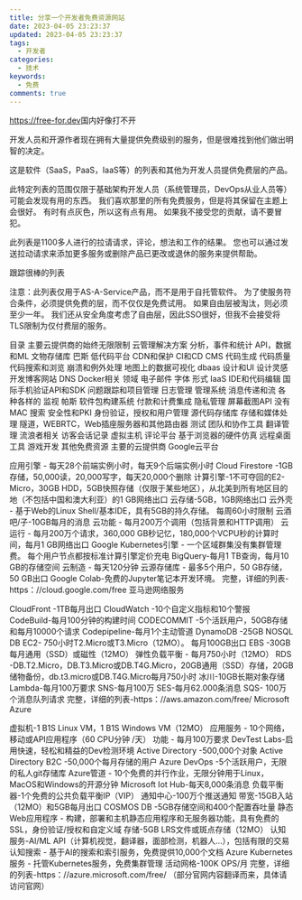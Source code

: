 ```yaml
---
title: 分享一个开发者免费资源网站
date: 2023-04-05 23:23:37
updated: 2023-04-05 23:23:37
tags:
  - 开发者
categories:
  - 技术
keywords:
  - 免费
comments: true
---
```

<https://free-for.dev>国内好像打不开

开发人员和开源作者现在拥有大量提供免费级别的服务，但是很难找到他们做出明智的决定。

这是软件（SaaS，PaaS，IaaS等）的列表和其他为开发人员提供免费层的产品。

此特定列表的范围仅限于基础架构开发人员（系统管理员，DevOps从业人员等）可能会发现有用的东西。 我们喜欢那里的所有免费服务，但是将其保留在主题上会很好。 有时有点灰色，所以这有点有用。 如果我不接受您的贡献，请不要冒犯。

此列表是1100多人进行的拉请请求，评论，想法和工作的结果。 您也可以通过发送拉动请求来添加更多服务或删除产品已更改或退休的服务来提供帮助。

跟踪很棒的列表

注意：此列表仅用于AS-A-Service产品，而不是用于自托管软件。 为了使服务符合条件，必须提供免费的层，而不仅仅是免费试用。 如果自由层被淘汰，则必须至少一年。 我们还从安全角度考虑了自由层，因此SSO很好，但我不会接受将TLS限制为仅付费层的服务。

目录
主要云提供商的始终无限限制
云管理解决方案
分析，事件和统计
API，数据和ML
文物存储库
巴斯
低代码平台
CDN和保护
CI和CD
CMS
代码生成
代码质量
代码搜索和浏览
崩溃和例外处理
地图上的数据可视化
dbaas
设计和UI
设计灵感
开发博客网站
DNS
Docker相关
领域
电子邮件
字体
形式
IaaS
IDE和代码编辑
国际手机验证API和SDK
问题跟踪和项目管理
日志管理
管理系统
消息传递和流
各种各样的
监视
帕斯
软件包构建系统
付款和计费集成
隐私管理
屏幕截图API
没有MAC
搜索
安全性和PKI
身份验证，授权和用户管理
源代码存储库
存储和媒体处理
隧道，WEBRTC，Web插座服务器和其他路由器
测试
团队和协作工具
翻译管理
流浪者相关
访客会话记录
虚拟主机
评论平台
基于浏览器的硬件仿真
远程桌面工具
游戏开发
其他免费资源
主要的云提供商
Google云平台

应用引擎 - 每天28个前端实例小时，每天9个后端实例小时
Cloud Firestore -1GB存储，50,000读，20,000写字，每天20,000个删除
计算引擎-1不可夺回的E2-Micro，30GB HDD，5GB快照存储（仅限于某些地区），从北美到所有地区目的地（不包括中国和澳大利亚）的1 GB网络出口
云存储-5GB，1GB网络出口
云外壳 - 基于Web的Linux Shell/基本IDE，具有5GB的持久存储。 每周60小时限制
云酒吧/子-10GB每月的消息
云功能 - 每月200万个调用（包括背景和HTTP调用）
云运行 - 每月200万个请求，360,000 GB秒记忆，180,000个VCPU秒的计算时间，每月1 GB网络出口
Google Kubernetes引擎 - 一个区域群集没有集群管理费。 每个用户节点都按标准计算引擎定价充电
BigQuery-每月1 TB查询，每月10 GB的存储空间
云制造 - 每天120分钟
云源存储库 - 最多5个用户，50 GB存储，50 GB出口
Google Colab-免费的Jupyter笔记本开发环境。
完整，详细的列表-https：//cloud.google.com/free
亚马逊网络服务

CloudFront -1TB每月出口
CloudWatch -10个自定义指标和10个警报
CodeBuild-每月100分钟的构建时间
CODECOMMIT -5个活跃用户，50GB存储和每月10000个请求
Codepipeline-每月1个主动管道
DynamoDB -25GB NOSQL DB
EC2- 750小时T2.Micro或T3.Micro（12MO）。 每月100GB出口
EBS -30GB每月通用（SSD）或磁性（12MO）
弹性负载平衡 - 每月750小时（12MO）
RDS -DB.T2.Micro，DB.T3.Micro或DB.T4G.Micro，20GB通用（SSD）存储，20GB储物备份，db.t3.micro或DB.T4G.Micro每月750小时
冰川-10GB长期对象存储
Lambda-每月100万要求
SNS-每月100万
SES-每月62.000条消息
SQS- 100万个消息队列请求
完整，详细的列表-https：//aws.amazon.com/free/
Microsoft Azure

虚拟机-1 B1S Linux VM，1 B1S Windows VM（12MO）
应用服务 -  10个网络，移动或API应用程序（60 CPU分钟 /天）
功能 - 每月100万要求
DevTest Labs-启用快速，轻松和精益的Dev检测环境
Active Directory -500,000个对象
Active Directory B2C -50,000个每月存储的用户
Azure DevOps -5个活跃用户，无限的私人git存储库
Azure管道 -  10个免费的并行作业，无限分钟用于Linux，MacOS和Windows的开源分钟
Microsoft Iot Hub-每天8,000条消息
负载平衡器-1个免费的公共负载平衡IP（VIP）
通知中心-100万个推送通知
带宽-15GB入站（12MO）和5GB每月出口
COSMOS DB -5GB存储空间和400个配置吞吐量
静态Web应用程序 - 构建，部署和主机静态应用程序和无服务器功能，具有免费的SSL，身份验证/授权和自定义域
存储-5GB LRS文件或斑点存储（12MO）
认知服务-AI/ML API（计算机视觉，翻译器，面部检测，机器人...），包括有限的交易
认知搜索 - 基于AI的搜索和索引服务，免费提供10,000个文档
Azure Kubernetes服务 - 托管Kubernetes服务，免费集群管理
活动网格-100K OPS/月
完整，详细的列表-https：//azure.microsoft.com/free/
（部分官网内容翻译而来，具体请访问官网）